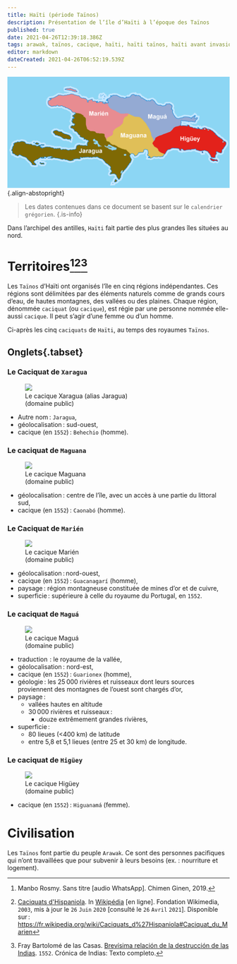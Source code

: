 ```yaml
---
title: Haïti (période Taïnos)
description: Présentation de l’île d’Haïti à l’époque des Taïnos
published: true
date: 2021-04-26T12:39:18.386Z
tags: arawak, taïnos, cacique, haïti, haïti taïnos, haïti avant invasion européenne, avant les invasions européennes, géographie d’haïti, marien, cacique d’haïti, jaragua, higüey, maguá, maguana, marién
editor: markdown
dateCreated: 2021-04-26T06:52:19.539Z
---
```


![caciques-de-haïti_domaine-public.png](/images/geography/island/haïti/caciques-de-haïti_domaine-public.png){.align-abstopright}

> Les dates contenues dans ce document se basent sur le `calendrier grégorien`.
{.is-info}

Dans l’archipel des antilles, `Haïti` fait partie des plus grandes îles situées au nord.

# Territoires[^1][^3][^5]

Les `Taïnos` d’Haïti ont organisés l’île en cinq régions indépendantes. Ces régions sont délimitées par des éléments naturels comme de grands cours d’eau, de hautes montagnes, des vallées ou des plaines. Chaque région, dénommée `caciquat` (ou `cacique`), est régie par une personne nommée elle-aussi `cacique`. Il peut s’agir d’une femme ou d’un homme.

Ci-après les cinq `caciquats` de `Haïti`, au temps des royaumes `Taïnos`.

## Onglets{.tabset}

### Le Caciquat de `Xaragua`

<figure class="image image-style-align-right image_resized" style="width: 64%;"><img src="/images/geography/island/haïti/cacique-jaragua_domaine-public.jpg"><figcaption>Le cacique Xaragua (alias Jaragua)<br/>(domaine public)</figcaption></figure>

* Autre nom : `Jaragua`,
* géolocalisation : sud-ouest,
* cacique (en `1552`) : `Behechio` (homme).
   
### Le caciquat de `Maguana`

<figure class="image image-style-align-right image_resized" style="width: 64%;"><img src="/images/geography/island/haïti/caciquat-maguana_domaine-public.jpg"><figcaption>Le cacique Maguana<br/>(domaine public)</figcaption></figure>

* géolocalisation : centre de l’île, avec un accès à une partie du littoral sud,
* cacique (en `1552`) : `Caonabó` (homme).

### Le Caciquat de `Marién`

<figure class="image image-style-align-right image_resized" style="width: 64%;"><img src="/images/geography/island/haïti/caciquat-marien_domaine-public.jpg"><figcaption>Le cacique Marién<br />(domaine public)</figcaption></figure>

* géolocalisation : nord-ouest,
* cacique (en `1552`) : `Guacanagarí` (homme),
* paysage : région montagneuse constituée de mines d’or et de cuivre,
* superficie : supérieure à celle du royaume du Portugal, en `1552`.

### Le caciquat de `Maguá`

<figure class="image image-style-align-right image_resized" style="width: 64%;"><img src="/images/geography/island/haïti/caciquat-magua_domaine-public.jpg"><figcaption>Le cacique Maguá<br/>(domaine public)</figcaption></figure>

* traduction  : le royaume de la vallée,
* géolocalisation : nord-est,
* cacique (en `1552`) : `Guarionex` (homme),
* géologie : les 25 000 rivières et ruisseaux dont leurs sources proviennent des montagnes de l’ouest sont chargés d’or,
* paysage :
   * vallées hautes en altitude
   * 30 000 rivières et ruisseaux :
      * douze extrêmement grandes rivières,
* superficie :
   * 80 lieues (<400 km) de latitude
   * entre 5,8 et 5,1 lieues (entre 25 et 30 km) de longitude.

### Le caciquat de `Higüey`

<figure class="image image-style-align-right image_resized" style="width: 64%;"><img src="/images/geography/island/haïti/caciquat-higuey_domaine-public.jpg"><figcaption>Le cacique Higüey<br/>(domaine public)</figcaption></figure>

   * cacique (en `1552`) : `Higuanamá` (femme).

# Civilisation

Les `Taïnos` font partie du peuple `Arawak`. Ce sont des personnes pacifiques qui n’ont travaillées que pour subvenir à leurs besoins (ex. : nourriture et logement).

[^1]: Manbo Rosmy. Sans titre [audio WhatsApp]. Chimen Ginen, 2019.

[^3]: [Caciquats d'Hispaniola](https://fr.wikipedia.org/wiki/Caciquats_d%27Hispaniola#Caciquat_du_Marien). In [Wikipédia](https://wikipedia.org) [en ligne]. Fondation Wikimedia, `2003`, mis à jour le `26` `Juin` `2020` [consulté le `26` `Avril` `2021`]. Disponible sur : https://fr.wikipedia.org/wiki/Caciquats_d%27Hispaniola#Caciquat_du_Marien

[^5]: Fray Bartolomé de las Casas. [Brevísima relación de la destrucción de las Indias](http://archive.wikiwix.com/cache/index2.php?url=http%3A%2F%2Fwww.ciudadseva.com%2Ftextos%2Fotros%2Fbrevisi.htm). `1552`. Crónica de Indias: Texto completo.
